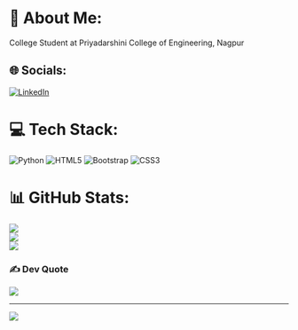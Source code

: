 # 💫 About Me:
College Student at Priyadarshini College of Engineering, Nagpur


## 🌐 Socials:
[![LinkedIn](https://img.shields.io/badge/LinkedIn-%230077B5.svg?logo=linkedin&logoColor=white)](https://linkedin.com/in/https://www.linkedin.com/in/yogendra-meshram-3490012a4/) 

# 💻 Tech Stack:
![Python](https://img.shields.io/badge/python-3670A0?style=for-the-badge&logo=python&logoColor=ffdd54) ![HTML5](https://img.shields.io/badge/html5-%23E34F26.svg?style=for-the-badge&logo=html5&logoColor=white) ![Bootstrap](https://img.shields.io/badge/bootstrap-%238511FA.svg?style=for-the-badge&logo=bootstrap&logoColor=white) ![CSS3](https://img.shields.io/badge/css3-%231572B6.svg?style=for-the-badge&logo=css3&logoColor=white)
# 📊 GitHub Stats:
![](https://github-readme-stats.vercel.app/api?username=yogendra-2k24&theme=shadow_green&hide_border=false&include_all_commits=false&count_private=false)<br/>
![](https://github-readme-streak-stats.herokuapp.com/?user=yogendra-2k24&theme=shadow_green&hide_border=false)<br/>
![](https://github-readme-stats.vercel.app/api/top-langs/?username=yogendra-2k24&theme=shadow_green&hide_border=false&include_all_commits=false&count_private=false&layout=compact)

### ✍️ Dev Quote
![](https://quotes-github-readme.vercel.app/api?type=horizontal&theme=tokyonight)

---
[![](https://visitcount.itsvg.in/api?id=yogendra-2k24&icon=0&color=3)](https://visitcount.itsvg.in)
